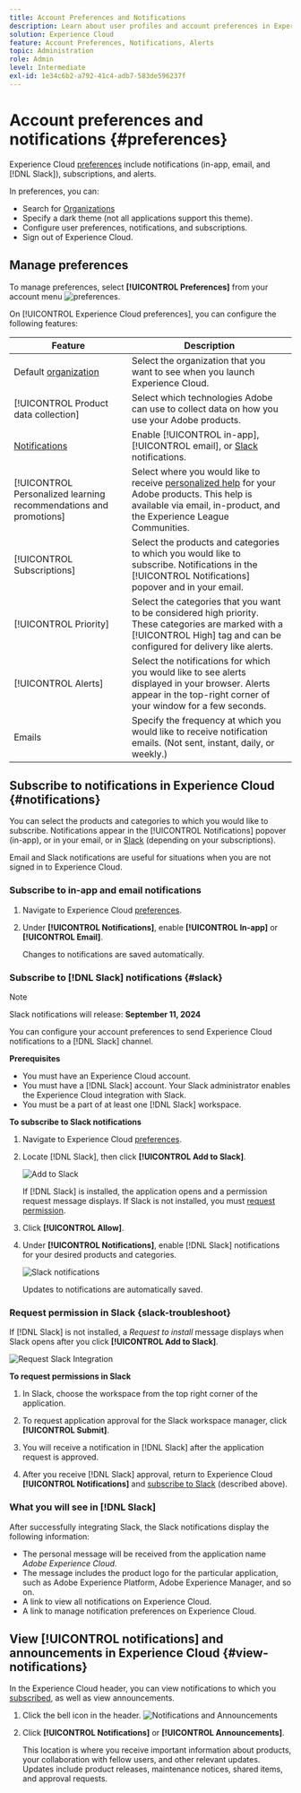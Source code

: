 ```yaml
---
title: Account Preferences and Notifications
description: Learn about user profiles and account preferences in Experience Cloud. Subscribe to product notifications for email and [!DNL Slack], and set up product alerts.
solution: Experience Cloud
feature: Account Preferences, Notifications, Alerts
topic: Administration
role: Admin
level: Intermediate
exl-id: 1e34c6b2-a792-41c4-adb7-583de596237f
---
```

# Account preferences and notifications {#preferences}

Experience Cloud [preferences](https://experience.adobe.com/preferences) include notifications (in-app, email, and [!DNL Slack]), subscriptions, and alerts. 

In preferences, you can:

* Search for [Organizations](../administration/organizations.md)
* Specify a dark theme (not all applications support this theme).
* Configure user preferences, notifications, and subscriptions.
* Sign out of Experience Cloud.

## Manage preferences

To manage preferences, select **[!UICONTROL Preferences]** from your account menu ![preferences](../assets/preferences-icon-sm.png).

On [!UICONTROL Experience Cloud preferences], you can configure the following features:

| Feature | Description |
|--- |--- |
|Default [organization](../administration/organizations.md)|Select the organization that you want to see when you launch Experience Cloud. |
|[!UICONTROL Product data collection]|Select which technologies Adobe can use to collect data on how you use your Adobe products. |
|[Notifications](#notifications-and-announcements)| Enable [!UICONTROL in-app], [!UICONTROL email], or [Slack](#slack-notifications) notifications. |
|[!UICONTROL Personalized learning recommendations and promotions]|Select where you would like to receive [personalized help](personalized-learning.md) for your Adobe products. This help is available via email, in-product, and the Experience League Communities. |
|[!UICONTROL Subscriptions]|Select the products and categories to which you would like to subscribe. Notifications in the [!UICONTROL Notifications] popover and in your email.|
|[!UICONTROL Priority]|Select the categories that you want to be considered high priority. These categories are marked with a [!UICONTROL High] tag and can be configured for delivery like alerts.|
|[!UICONTROL Alerts]|Select the notifications for which you would like to see alerts displayed in your browser. Alerts appear in the top-right corner of your window for a few seconds.|
|Emails|Specify the frequency at which you would like to receive notification emails. (Not sent, instant, daily, or weekly.)|

## Subscribe to notifications in Experience Cloud {#notifications}

You can select the products and categories to which you would like to subscribe. Notifications appear in the [!UICONTROL Notifications] popover (in-app), or in your email, or in [Slack](#slack-notifications) (depending on your subscriptions).

Email and Slack notifications are useful for situations when you are not signed in to Experience Cloud.

### Subscribe to in-app and email notifications

1. Navigate to Experience Cloud [preferences](https://experience.adobe.com/preferences).

1. Under **[!UICONTROL Notifications]**, enable **[!UICONTROL In-app]** or **[!UICONTROL Email]**.

   Changes to notifications are saved automatically.

### Subscribe to [!DNL Slack] notifications {#slack}

>[!NOTE]
>
>Slack notifications will release: **September 11, 2024**


You can configure your account preferences to send Experience Cloud notifications to a [!DNL Slack] channel. 

**Prerequisites**

* You must have an Experience Cloud account.
* You must have a [!DNL Slack] account. Your Slack administrator enables the Experience Cloud integration with Slack.
* You must be a part of at least one [!DNL Slack] workspace.

**To subscribe to Slack notifications**

1. Navigate to Experience Cloud [preferences](https://experience.adobe.com/preferences).

1. Locate [!DNL Slack], then click **[!UICONTROL Add to Slack]**.

   ![Add to Slack](../assets/add-to-slack.png)

   If [!DNL Slack] is installed, the application opens and a permission request message displays. If Slack is not installed, you must [request permission](#slack-troubleshoot).

1. Click **[!UICONTROL Allow]**.

1. Under **[!UICONTROL Notifications]**, enable [!DNL Slack] notifications for your desired products and categories.

   ![Slack notifications](../assets/slack.png)

   Updates to notifications are automatically saved.

### Request permission in Slack {slack-troubleshoot}

If [!DNL Slack] is not installed, a _Request to install_ message displays when Slack opens after you click **[!UICONTROL Add to Slack]**.

   ![Request Slack Integration](../assets/slack-request.png)

**To request permissions in Slack**

1. In Slack, choose the workspace from the top right corner of the application.
   
1. To request application approval for the Slack workspace manager, click **[!UICONTROL Submit]**.
   
1. You will receive a notification in [!DNL Slack] after the application request is approved.
   
1. After you receive [!DNL Slack] approval, return to Experience Cloud **[!UICONTROL Notifications]** and [subscribe to Slack](#slack-notifications) (described above).

### What you will see in [!DNL Slack]

After successfully integrating Slack, the Slack notifications display the following information:

* The personal message will be received from the application name _Adobe Experience Cloud_.
* The message includes the product logo for the particular application, such as Adobe Experience Platform, Adobe Experience Manager, and so on.
* A link to view all notifications on Experience Cloud.
* A link to manage notification preferences on Experience Cloud. 

## View [!UICONTROL notifications] and announcements in Experience Cloud {#view-notifications}

In the Experience Cloud header, you can view notifications to which you [subscribed](#notifications), as well as view announcements.

1. Click the bell icon in the header. ![Notifications and Announcements](../assets/bell-icon.png)

1. Click **[!UICONTROL Notifications]** or **[!UICONTROL Announcements]**.

   This location is where you receive important information about products, your collaboration with fellow users, and other relevant updates. Updates include product releases, maintenance notices, shared items, and approval requests. 